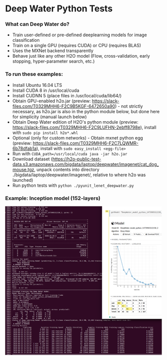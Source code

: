 # Deep Water Python Tests

### What can Deep Water do?
* Train user-defined or pre-defined deeplearning models for image classification
* Train on a single GPU (requires CUDA) or CPU (requires BLAS) 
* Uses the MXNet backend transparently
* Behave just like any other H2O model (Flow, cross-validation, early stopping, hyper-parameter search, etc.)

### To run these examples:
* Install Ubuntu 16.04 LTS
* Install CUDA 8 in /usr/local/cuda
* Install CUDNN 5 (place files in /usr/local/cuda/lib64/)
* Obtain GPU-enabled h2o.jar (preview: https://slack-files.com/T0329MHH6-F2C9B5KGF-6472650a90) - not strictly necessary, as h2o.jar is also in the python module below, but done here for simplicity (manual launch below)
* Obtain Deep Water edition of H2O's python module (preview: https://slack-files.com/T0329MHH6-F2C9LUFHN-2ebff8798e), install with `sudo pip install h2o*.whl`
* Optional (only for custom networks) - Obtain mxnet python egg (preview: https://slack-files.com/T0329MHH6-F2C7LQWMR-6b78dfab1a), install with `sudo easy_install <egg-file>`
* Run with `CUDA_path=/usr/local/cuda java -jar h2o.jar`
* Download dataset (https://h2o-public-test-data.s3.amazonaws.com/bigdata/laptop/deepwater/imagenet/cat_dog_mouse.tgz, unpack contents into directory ./bigdata/laptop/deepwater/imagenet/<here>, relative to where h2o was launched)
* Run python tests with `python ./pyunit_lenet_deepwater.py`

### Example: Inception model (152-layers)
![inception](./inception.png "Inception model")
